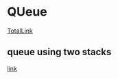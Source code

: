 # QUeue

[TotalLink](https://www.geeksforgeeks.org/queue-data-structure/?ref=lbp)

## queue using two stacks

[link](https://www.geeksforgeeks.org/problems/queue-using-stack/1?itm_source=geeksforgeeks&itm_medium=article&itm_campaign=bottom_sticky_on_article)